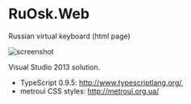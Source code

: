 RuOsk.Web
=========

Russian virtual keyboard (html page)

![screenshot](http://piotrludwiczuk.net/image.axd?picture=%2f2013%2f12%2f2013-12-20+14_03_41-Russian+virtual+keyboard.png)


Visual Studio 2013 solution. 
* TypeScript 0.9.5: http://www.typescriptlang.org/, 
* metroui CSS styles: http://metroui.org.ua/
